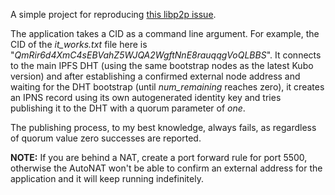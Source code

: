 A simple project for reproducing [this libp2p issue](https://github.com/libp2p/rust-libp2p/issues/6108).

The application takes a CID as a command line argument. For example, the CID of the _it_works.txt_ file here is "_QmRir6d4XmC4sEBVahZ5WJQA2WgftNnE8rauqqgVoQLBBS_". 
It connects to the main IPFS DHT (using the same bootstrap nodes as the latest Kubo version) and after establishing a confirmed external node address and waiting
for the DHT bootstrap (until _num_remaining_ reaches zero), it creates an IPNS record using its own autogenerated identity key and tries publishing it to the DHT
with a quorum parameter of _one_. 

The publishing process, to my best knowledge, always fails, as regardless of quorum value zero successes are reported.

**NOTE:** If you are behind a NAT, create a port forward rule for port 5500, otherwise the AutoNAT won't be able to confirm an external address
for the application and it will keep running indefinitely.